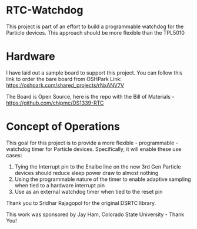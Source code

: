 # RTC-Watchdog

This project is part of an effort to build a programmable watchdog for the Particle devices.  This approach should be more flexible than the TPL5010

# Hardware 

I have laid out a sample board to support this project. You can follow this link to order the bare board from OSHPark
Link: https://oshpark.com/shared_projects/rNxANV7V

The Board is Open Source, here is the repo with the Bill of Materials - https://github.com/chipmc/DS1339-RTC

# Concept of Operations

This goal for this project is to provide a more flexible - programmable - watchdog timer for Particle devices.  Specifically, it will enable these use cases:

1) Tying the Interrupt pin to the Enalbe line on the new 3rd Gen Particle devices should reduce sleep power draw to almost nothing
2) Using the programmable nature of the timer to enable adaptive sampling when tied to a hardware interrupt pin
3) Use as an external watchdog timer when tied to the reset pin

Thank you to Sridhar Rajagopol for the original DSRTC library.

This work was sponsored by Jay Ham, Colorado State University - Thank You!
